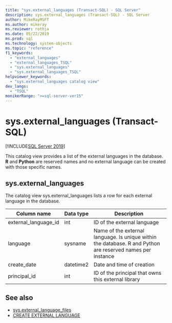 ```yaml
---
title: "sys.external_languages (Transact-SQL) - SQL Server"
description: sys.external_languages (Transact-SQL) - SQL Server
author: MikeRayMSFT
ms.author: mikeray
ms.reviewer: rothja
ms.date: 05/22/2019
ms.prod: sql
ms.technology: system-objects
ms.topic: "reference"
f1_keywords:
  - "external_languages"
  - "external_languages_TSQL"
  - "sys.external_languages"
  - "sys.external_languages_TSQL"
helpviewer_keywords:
  - "sys.external_languages catalog view"
dev_langs:
  - "TSQL"
monikerRange: ">=sql-server-ver15"
---
```


# sys.external_languages (Transact-SQL)
[!INCLUDE[SQL Server 2019](../../includes/applies-to-version/sqlserver2019.md)]

This catalog view provides a list of the external languages in the database. **R** and **Python** are reserved names and no external language can be created with those specific names.

## sys.external_languages

The catalog view sys.external_languages lists a row for each external language in the database.

|Column name |Data type | Description|
|------|------|------|
|external_language_id |int | ID of the external language|
|language |sysname |Name of the external language. Is unique within the database. R and Python are reserved names per instance|
|create_date |datetime2 |Date and time of creation|
|principal_id |int |ID of the principal that owns this external library|

## See also  

+ [sys.external_language_files](sys-external-language-files-transact-sql.md)  
+ [CREATE EXTERNAL LANGUAGE](../../t-sql/statements/create-external-language-transact-sql.md) 
